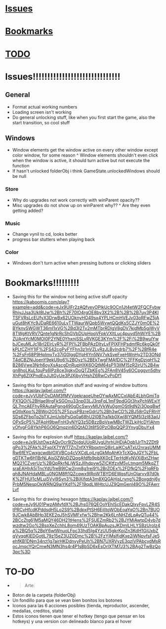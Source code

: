 # [Issues](#issues)
# [Bookmarks](#bookmarks)
# [TODO](#to-do)

# Issues!!!!!!!!!!!!!!!!!!!!!!!!!!!!!!
## General
- Format actual working numbers
- Loading screen isn't working
- Do general unlocking stuff, like when you first start the game, also the start transition, so cool stuff
## Windows
- Window elements get the window active on every other window except color window, for some reason
^ Window elements shouldn't even click when the window is active, it should turn active but not execute the function 
- If hasn't unlocked folderObj i think GameState.unlockedWindows should be null
### Store
- Why do upgrades not work correctly with winParent opacity?? 
- Misc upgrades do not show up on winParent why??
^ Are they even getting added?
### Music
- Change vynil to cd, looks better
- progress bar stutters when playing back
### Color
- Windows don't turn active when pressing buttons or clicking sliders

# Bookmarks!!!!!!!!!
- Saving this for the window not being active stuff opacity
https://kaboomjs.com/play?example=add&code=eJx9UlFr2zAQfvevOPIkUc9OCn1Jt4etW2FQCFvbwRhjyJJsa3UkI8lJw%2Bh%2F70lO4rgOE8by3X2%2B%2B%2B7uy3P4KITSFVRsLcEUfyX3DrwBx62UOknyHO49sx4YPLHCmHVEJv03oRFwZ5jAuGut8hKYc9JDaRE6610uLyTTWaurWQpb5WvwtQQdKs5CZJY0mOE%2BYknvSWGWT36mI1xVG%2Bd3I2Tv2mMTbrRDIgV8gDV7kjdMb5gjWyV8TWgKtVRV7Qnte1gNrRcShGVbDUpHoqVFpkVXltLuc4puvd5hWiYE%2BZUAntYcM0MOl0P2YNE0YhxnjSSLvRVKGE3KYm%2F%2Fi%2B9wulYwbJCeuMLJc18rl2ElrLyR%2FPI%2FBbPAzDItyLvFPIXFHPsdmfRc6kgQk0fkPLtCZHY1IF%2FS42cgPyFYFhn3z1nVZLyRzJLBvlndrb7%2F%2BfR4e%2FsFr68P9HpImvTv37iG0lggDYpHIYn5NV7vkSveFxeHWnHy2TD3ONdT4dCBZNjJoenY9ekU9o6%2BOyz%2BEkTwgFMAfDC%2FFKgDzjqH%2B286Vwe3Nrh6oyXsAscgDnRupHXK6OQtM64sP1l3IIM15zR2irU%2B4wgn8hoLKuLfquPs6IPz8ce3jgkyDoQTZbKEg%2FAn8V45y6OCpggvn5dhvXhPg6ZlXPndEoJiJtGyUe3PJXjbyVHshZ6RwCvPoDf1

- Saving this for bpm animation stuff and waving of window buttons
https://kaplay.lajbel.com/?code=eJyVUbFOxDAM3fMVVqekraoeUheOYwAxMCCxIAbE4LbhGmiTqPX1QOj%2BHae9IrgFkSGOnu33np03LJ3rpFqL1mF9pdGGt3hxPchWExjYQL7mcAEFhyRRAutaPgng490gDcSwyvMUVkWu0gmOSt9dN2i3OpqBwfeGtIxKpo%2BWoj2OS%2F5zusPBzreGdrU%2Bh3wCD%2BJ58rOzFRlnYSDs6ZFbpTq2bTXJmUxlbPsGq0a68hU2l0B7ra1kb0Xwl8IYQM5l3zI83aiUOPxScP5%2FAoH9bwFnH3yNYQ3z5DBzzBqVswMBcTWZLkjHcDYlAhmvOfvgFG8YkhP6GO6Qmqzin6DQtAD3t8fS0PzOBpQQP3YnvgDbuYx4

- Saving this for explosion stuff
https://kaplay.lajbel.com/?code=eJx9UstOwzAQvOcr9lZbjdqUUoRUygUhrhUHDiAOqb1JrTh2ZDt9gPo3%2FAk%2FxpIX7YWT7ZnZnfXYRbqxtmQ8irLaiKCsATxU2nrasUMMRw6fEYCwxgcwdblOXVBCo4cVXCdLojLrgGkMoAhKlrTcXQgJGY%2FbLgDTKTw6H1BrNLAjs0ZWoDZQqgAfdfb9pbXK0cETerHdKyNVXiBxtZHwrMQ21CZverUz%2BQpRkrNLjWSzJIlhdpvw5ZlCKtfzxM5vLtmqm5MkqZTsraEAHIrA5iTncYdU1reB9ICw2jrm8g1rei9%2BrZOEx%2FDfkQ%2FlqRFbqh8JNAHdaMBLu0NGM8ft1QZcqwx9lRqWTBYD6EWqsfUnOIarvv97d0kK%2FHUI1cMLui5Vyl9Syn3%2BjXifqtA3m8XQGAHjsLrvng%2Boxgdnj6yPrbM5NespOkWRNQ9aiYKd1%2F19qdLWHtcUJZ9QmGenI49O%2FAerrLvf

- Saving this for drawing hexagon
https://kaplay.lajbel.com/?code=eJy9U01PwzAMvfdX%2BJhs076QEOoYEhIScEDakQlxyFpvLZR4StPRCvHfcdKPddsdH5Lo2S9%2BdpxPtSH6EjIItoWObEoaYqO%2Bn7BUO9JCwk8AbBHp3EKE2qJ5hSVMFxfw%2Bhw2Kk6LnNHZdLqAyQTu44%2BCcZtg61M5aMQY46DH21tHens%2FSUEZmRb2%2BJYMiAwtpD4vb7dwzdtw2Go%2BspXeZchhL8om49UzTOAKBpAuzsJKDmlLHLYSBzUrolz4a%2BQ5q%2BpY6wtWnuoLFpc33hd5Ig4YzUU5gkrKpiZn3KdH1GiUxbZqVyqqKIEDGotlL79z15eZ3UZ0Dmc%2B%2FzYjMsIfjdKxe2iWNpvfsFJe5ehfKB1DNm34rct1g7airHKDdnyyPeUh%2BN7UXRVyzE3qzlVPAbcydMsRocJmqcYQrCmwN3MN3hs4r4P1sBbSD6xEsOrlXTM7J3%2BAg2TwBzQo3pc%3D

# TO-DO
- > Arte: 
- Boton de la carpeta (folderObj)
- Un fondillo para que se vean bien bonitos los botones
- Iconos para las 6 acciones posibles (tienda, reproductor, ascender, medallas, creditos, stats)
- Estos iconos tienen que tener el hotkey (tengo que pensar en los hotkeys) y una version con delineado blanco para el hover
